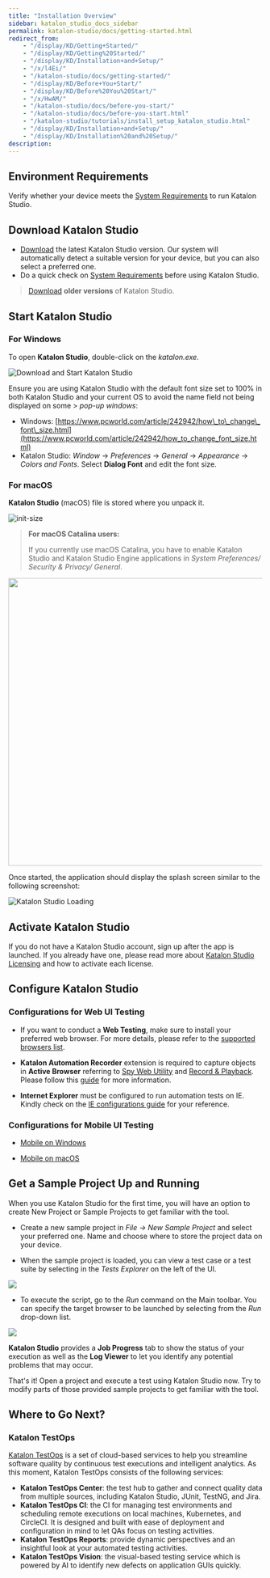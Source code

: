 ```yaml
---
title: "Installation Overview"
sidebar: katalon_studio_docs_sidebar
permalink: katalon-studio/docs/getting-started.html
redirect_from:
    - "/display/KD/Getting+Started/"
    - "/display/KD/Getting%20Started/"
    - "/display/KD/Installation+and+Setup/"
    - "/x/l4Ei/"
    - "/katalon-studio/docs/getting-started/"
    - "/display/KD/Before+You+Start/"
    - "/display/KD/Before%20You%20Start/"
    - "/x/HwAM/"
    - "/katalon-studio/docs/before-you-start/"
    - "/katalon-studio/docs/before-you-start.html"
    - "/katalon-studio/tutorials/install_setup_katalon_studio.html"
    - "/display/KD/Installation+and+Setup/"
    - "/display/KD/Installation%20and%20Setup/"
description:
---
```


## Environment Requirements

Verify whether your device meets the [System Requirements](http://docs.katalon.com/display/KD/System+Requirements) to run Katalon Studio.

## Download Katalon Studio

* [Download](https://www.katalon.com/download/) the latest Katalon Studio version. Our system will automatically detect a suitable version for your device, but you can also select a preferred one. 
* Do a quick check on [System Requirements](/display/KD/System+Requirements) before using Katalon Studio.

> [Download](https://github.com/katalon-studio/katalon-studio/releases) **older versions** of Katalon Studio.

## Start Katalon Studio

### For Windows

To open **Katalon Studio**, double-click on the *katalon.exe*.

![Download and Start Katalon Studio](https://github.com/katalon-studio/docs-images/raw/master/katalon-studio/tutorials/install_setup_katalon_studio/Starting-Katalon-Studio.png)

Ensure you are using Katalon Studio with the default font size set to 100% in both Katalon Studio and your current OS to avoid the name field not being displayed on some > *pop-up windows*:
* Windows: [https://www.pcworld.com/article/242942/how\_to\_change\_font\_size.html](https://www.pcworld.com/article/242942/how_to_change_font_size.html)
* Katalon Studio: *Window* → *Preferences* → *General* → *Appearance* → *Colors and Fonts*. Select **Dialog Font** and edit the font size.

### For macOS

**Katalon Studio** (macOS) file is stored where you unpack it.

![](https://github.com/katalon-studio/docs-images/raw/master/katalon-studio/tutorials/install_setup_katalon_studio/Katalon-MacOS.png "init-size")

> **For macOS Catalina users:**
> 
> If you currently use macOS Catalina, you have to enable Katalon Studio and Katalon Studio Engine applications in  *System Preferences/ Security & Privacy/ General*.

<img src="https://github.com/katalon-studio/docs-images/raw/master/katalon-studio/docs/getting-started/KS-Catalina.png" width="662" height="569"> 

Once started, the application should display the splash screen similar to the following screenshot:

![Katalon Studio Loading](https://github.com/katalon-studio/docs-images/raw/master/katalon-studio/tutorials/install_setup_katalon_studio/image2016-10-20-143A113A21.png)

## Activate Katalon Studio

If you do not have a Katalon Studio account, sign up after the app is launched. If you already have one, please read more about [Katalon Studio Licensing](https://docs.katalon.com/katalon-studio/docs/license.html) and how to activate each license. 

## Configure Katalon Studio

### Configurations for Web UI Testing

* If you want to conduct a **Web Testing**, make sure to install your preferred web browser. For more details, please refer to the [supported browsers list](/display/KD/Supported+Environments).

* **Katalon Automation Recorder** extension is required to capture objects in **Active Browser** referring to [Spy Web Utility](/x/5BZO#SpyWebUtility(sinceversion5.0.0)-CaptureobjectsusingWebObjectSpy) and [Record & Playback](/display/KD/Record+Web+Utility). Please follow this [guide](/x/JYgw) for more information.

* **Internet Explorer** must be configured to run automation tests on IE. Kindly check on the [IE configurations guide](/x/iwEo) for your reference.

### Configurations for Mobile UI Testing

* [Mobile on Windows](/display/KD/Mobile+on+Windows)

* [Mobile on macOS](/display/KD/Mobile+on+macOS)

Get a Sample Project Up and Running
---------------------------------------

When you use Katalon Studio for the first time, you will have an option to create New Project or Sample Projects to get familiar with the tool.

- Create a new sample project in *File → New Sample Project* and select your preferred one. Name and choose where to store the project data on your device.

- When the sample project is loaded, you can view a test case or a test suite by selecting in the *Tests Explorer* on the left of the UI.

![](https://github.com/katalon-studio/docs-images/raw/master/katalon-studio/docs/getting-started/Screen-Shot-2018-09-06-at-2.32.06-PM.png)

- To execute the script, go to the *Run* command on the Main toolbar. You can specify the target browser to be launched by selecting from the _Run_ drop-down list.

![](https://github.com/katalon-studio/docs-images/raw/master/katalon-studio/docs/getting-started/Screen-Shot-2018-09-06-at-2.33.04-PM.png)

**Katalon Studio** provides a **Job Progress** tab to show the status of your execution as well as the **Log Viewer** to let you identify any potential problems that may occur.

That's it! Open a project and execute a test using Katalon Studio now. Try to modify parts of those provided sample projects to get familiar with the tool.

## Where to Go Next?

### Katalon TestOps

[Katalon TestOps](https://analytics.katalon.com) is a set of cloud-based services to help you streamline software quality by continuous test executions and intelligent analytics. As this moment, Katalon TestOps consists of the following services:

* **Katalon TestOps Center**: the test hub to gather and connect quality data from multiple sources, including Katalon Studio, JUnit, TestNG, and Jira.
* **Katalon TestOps CI**: the CI for managing test environments and scheduling remote executions on local machines, Kubernetes, and CircleCI. It is designed and built with ease of deployment and configuration in mind to let QAs focus on testing activities.
* **Katalon TestOps Reports**: provide dynamic perspectives and an insightful look at your automated testing activities.
* **Katalon TestOps Vision**: the visual-based testing service which is powered by AI to identify new defects on application GUIs quickly.
